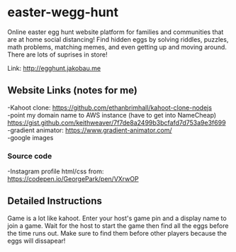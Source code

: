 # easter-wegg-hunt
Online easter egg hunt website platform for families and communities that are at home social distancing! Find hidden eggs by solving riddles, puzzles, math problems, matching memes, and even getting up and moving around. There are lots of suprises in store!

Link: http://egghunt.jakobau.me

## Website Links (notes for me)
-Kahoot clone: https://github.com/ethanbrimhall/kahoot-clone-nodejs<br />
-point my domain name to AWS instance (have to get into NameCheap) https://gist.github.com/keithweaver/7f7de8a2499b3bcfafd7d753a9e3f699<br />
-gradient animator: https://www.gradient-animator.com/<br />
-google images

### Source code
-Instagram profile html/css from: https://codepen.io/GeorgePark/pen/VXrwOP

## Detailed Instructions
Game is a lot like kahoot. Enter your host's game pin and a display name to join a game. Wait for the host to start the game then find all the eggs before the time runs out. Make sure to find them before other players because the eggs will dissapear!
